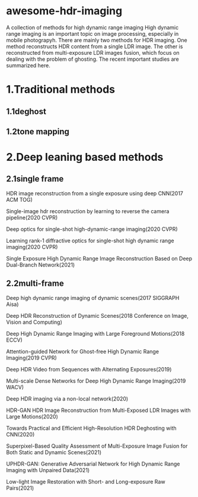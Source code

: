 # awesome-hdr-imaging
A collection of methods for high dynamic range imaging
High dynamic range imaging is an important topic on image processing, especially in mobile photograpyh. There are mainly two methods for HDR imaging. One method reconstructs HDR content from a single LDR image. The other is reconstructed from multi-exposure LDR images fusion, which focus on dealing with the problem of ghosting. The recent important studies are summarized here.
# 1.Traditional methods
## 1.1deghost

## 1.2tone mapping

# 2.Deep leaning based methods
## 2.1single frame
HDR image reconstruction from a single exposure using deep CNN(2017 ACM TOG)

Single-image hdr reconstruction by learning to reverse the camera pipeline(2020 CVPR)

Deep optics for single-shot high-dynamic-range imaging(2020 CVPR)

Learning rank-1 diffractive optics for single-shot high dynamic range imaging(2020 CVPR)

Single Exposure High Dynamic Range Image Reconstruction Based on Deep Dual-Branch Network(2021)

## 2.2multi-frame
Deep high dynamic range imaging of dynamic scenes(2017 SIGGRAPH Aisa)

Deep HDR Reconstruction of Dynamic Scenes(2018 Conference on Image, Vision and Computing)

Deep High Dynamic Range Imaging with Large Foreground Motions(2018 ECCV)

Attention-guided Network for Ghost-free High Dynamic Range Imaging(2019 CVPR)

Deep HDR Video from Sequences with Alternating Exposures(2019)

Multi-scale Dense Networks for Deep High Dynamic Range Imaging(2019 WACV)

Deep HDR imaging via a non-local network(2020)

HDR-GAN HDR Image Reconstruction from Multi-Exposed LDR Images with Large Motions(2020)

Towards Practical and Efficient High-Resolution HDR Deghosting with CNN(2020)

Superpixel-Based Quality Assessment of Multi-Exposure Image Fusion for Both Static and Dynamic Scenes(2021)

UPHDR-GAN: Generative Adversarial Network for High Dynamic Range Imaging with Unpaired Data(2021)

Low-light Image Restoration with Short- and Long-exposure Raw Pairs(2021)
